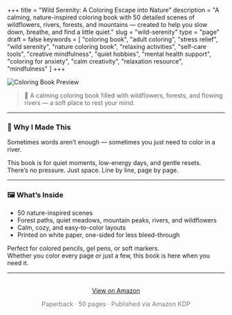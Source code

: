 +++
title = "Wild Serenity: A Coloring Escape into Nature"
description = "A calming, nature-inspired coloring book with 50 detailed scenes of wildflowers, rivers, forests, and mountains — created to help you slow down, breathe, and find a little quiet."
slug = "wild-serenity"
type = "page"
draft = false
keywords = [
  "coloring book", "adult coloring", "stress relief", "wild serenity", "nature coloring book",
  "relaxing activities", "self-care tools", "creative mindfulness", "quiet hobbies", "mental health support", "coloring for anxiety", "calm creativity", "relaxation resource", "mindfulness"
]
+++

![Coloring Book Preview](/images/wild-serenity/wild-serenity-thumb.png)

> 🎨 A calming coloring book filled with wildflowers, forests, and flowing rivers — a soft place to rest your mind.

---

### 🌿 Why I Made This

Sometimes words aren’t enough — sometimes you just need to color in a river.

This book is for quiet moments, low-energy days, and gentle resets.  
There’s no pressure. Just space. Line by line, page by page.

---

### 🖼️ What’s Inside

- 50 nature-inspired scenes  
- Forest paths, quiet meadows, mountain peaks, rivers, and wildflowers  
- Calm, cozy, and easy-to-color layouts  
- Printed on white paper, one-sided for less bleed-through  

Perfect for colored pencils, gel pens, or soft markers.  
Whether you color every page or just a few, this book is here when you need it.

---

<div style="text-align: center; margin-top: 2rem;">
  <a class="gumroad-button" href="https://a.co/d/gyfYdS7">View on Amazon</a>
  <p style="font-size: 0.9rem; color: #777;">Paperback · 50 pages · Published via Amazon KDP</p>
</div>
